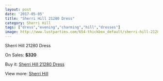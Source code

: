 ```yaml
---
layout: post
date: '2017-05-05'
title: "Sherri Hill 21280 Dress"
category: Sherri Hill
tags: ["dress","evening","charming","hill","dresses"]
image: http://www.lustparties.com/654-thickbox_default/sherri-hill-21280-dress.jpg
---
```

Sherri Hill 21280 Dress

On Sales: **$320**
<a href="https://www.lustparties.com/en/sherri-hill/231-sherri-hill-21280-dress.html"><amp-img layout="responsive" width="600" height="600" src="//www.lustparties.com/654-thickbox_default/sherri-hill-21280-dress.jpg" alt="Sherri Hill 21280 Dress 0" /></a>
<a href="https://www.lustparties.com/en/sherri-hill/231-sherri-hill-21280-dress.html"><amp-img layout="responsive" width="600" height="600" src="//www.lustparties.com/658-thickbox_default/sherri-hill-21280-dress.jpg" alt="Sherri Hill 21280 Dress 1" /></a>
<a href="https://www.lustparties.com/en/sherri-hill/231-sherri-hill-21280-dress.html"><amp-img layout="responsive" width="600" height="600" src="//www.lustparties.com/657-thickbox_default/sherri-hill-21280-dress.jpg" alt="Sherri Hill 21280 Dress 2" /></a>
<a href="https://www.lustparties.com/en/sherri-hill/231-sherri-hill-21280-dress.html"><amp-img layout="responsive" width="600" height="600" src="//www.lustparties.com/656-thickbox_default/sherri-hill-21280-dress.jpg" alt="Sherri Hill 21280 Dress 3" /></a>
<a href="https://www.lustparties.com/en/sherri-hill/231-sherri-hill-21280-dress.html"><amp-img layout="responsive" width="600" height="600" src="//www.lustparties.com/655-thickbox_default/sherri-hill-21280-dress.jpg" alt="Sherri Hill 21280 Dress 4" /></a>

Buy it: [Sherri Hill 21280 Dress](https://www.lustparties.com/en/sherri-hill/231-sherri-hill-21280-dress.html "Sherri Hill 21280 Dress")

View more: [Sherri Hill](https://www.lustparties.com/en/2-sherri-hill "Sherri Hill")